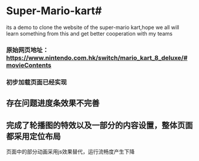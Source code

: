 # Super-Mario-kart#
its a demo to clone the website of the super-mario kart,hope we all will learn something from this and get better cooperation with my teams
### 原始网页地址：https://www.nintendo.com.hk/switch/mario_kart_8_deluxe/#movieContents
### 初步加载页面已经实现
存在问题进度条效果不完善
-------------
完成了轮播图的特效以及一部分的内容设置，整体页面都采用定位布局
--------
页面中的部分动画采用js效果替代，运行流畅度产生下降
